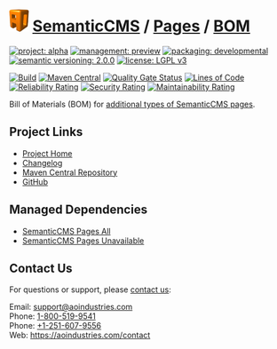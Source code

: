 # [<img src="ao-logo.png" alt="AO Logo" width="35" height="40">](https://github.com/ao-apps) [SemanticCMS](https://github.com/ao-apps/semanticcms) / [Pages](https://github.com/ao-apps/semanticcms-pages) / [BOM](https://github.com/ao-apps/semanticcms-pages-bom)

[![project: alpha](https://semanticcms.com/ao-badges/project-alpha.svg)](https://aoindustries.com/life-cycle#project-alpha)
[![management: preview](https://semanticcms.com/ao-badges/management-preview.svg)](https://aoindustries.com/life-cycle#management-preview)
[![packaging: developmental](https://semanticcms.com/ao-badges/packaging-developmental.svg)](https://aoindustries.com/life-cycle#packaging-developmental)  
[![semantic versioning: 2.0.0](https://semanticcms.com/ao-badges/semver-2.0.0.svg)](http://semver.org/spec/v2.0.0.html)
[![license: LGPL v3](https://semanticcms.com/ao-badges/license-lgpl-3.0.svg)](https://www.gnu.org/licenses/lgpl-3.0)

[![Build](https://github.com/ao-apps/semanticcms-pages-bom/workflows/Build/badge.svg?branch=master)](https://github.com/ao-apps/semanticcms-pages-bom/actions?query=workflow%3ABuild)
[![Maven Central](https://maven-badges.herokuapp.com/maven-central/com.semanticcms/semanticcms-pages-bom/badge.svg)](https://maven-badges.herokuapp.com/maven-central/com.semanticcms/semanticcms-pages-bom)
[![Quality Gate Status](https://sonarcloud.io/api/project_badges/measure?branch=master&project=com.semanticcms%3Asemanticcms-pages-bom&metric=alert_status)](https://sonarcloud.io/dashboard?branch=master&id=com.semanticcms%3Asemanticcms-pages-bom)
[![Lines of Code](https://sonarcloud.io/api/project_badges/measure?branch=master&project=com.semanticcms%3Asemanticcms-pages-bom&metric=ncloc)](https://sonarcloud.io/component_measures?branch=master&id=com.semanticcms%3Asemanticcms-pages-bom&metric=ncloc)  
[![Reliability Rating](https://sonarcloud.io/api/project_badges/measure?branch=master&project=com.semanticcms%3Asemanticcms-pages-bom&metric=reliability_rating)](https://sonarcloud.io/component_measures?branch=master&id=com.semanticcms%3Asemanticcms-pages-bom&metric=Reliability)
[![Security Rating](https://sonarcloud.io/api/project_badges/measure?branch=master&project=com.semanticcms%3Asemanticcms-pages-bom&metric=security_rating)](https://sonarcloud.io/component_measures?branch=master&id=com.semanticcms%3Asemanticcms-pages-bom&metric=Security)
[![Maintainability Rating](https://sonarcloud.io/api/project_badges/measure?branch=master&project=com.semanticcms%3Asemanticcms-pages-bom&metric=sqale_rating)](https://sonarcloud.io/component_measures?branch=master&id=com.semanticcms%3Asemanticcms-pages-bom&metric=Maintainability)

Bill of Materials (BOM) for [additional types of SemanticCMS pages](https://github.com/ao-apps/semanticcms-pages).

## Project Links
* [Project Home](https://semanticcms.com/pages/bom/)
* [Changelog](https://semanticcms.com/pages/bom/changelog)
* [Maven Central Repository](https://central.sonatype.com/search?namespace=com.semanticcms&q=a%3Asemanticcms-pages-bom)
* [GitHub](https://github.com/ao-apps/semanticcms-pages-bom)

## Managed Dependencies
* [SemanticCMS Pages All](https://github.com/ao-apps/semanticcms-pages-all)
* [SemanticCMS Pages Unavailable](https://github.com/ao-apps/semanticcms-pages-unavailable)

## Contact Us
For questions or support, please [contact us](https://aoindustries.com/contact):

Email: [support@aoindustries.com](mailto:support@aoindustries.com)  
Phone: [1-800-519-9541](tel:1-800-519-9541)  
Phone: [+1-251-607-9556](tel:+1-251-607-9556)  
Web: https://aoindustries.com/contact
